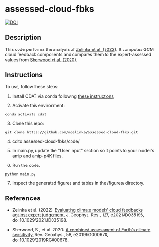 # assessed-cloud-fbks

[![DOI](https://zenodo.org/badge/353136800.svg)](https://zenodo.org/badge/latestdoi/353136800)

## Description
This code performs the analysis of [Zelinka et al. (2022)](https://agupubs.onlinelibrary.wiley.com/doi/full/10.1029/2021JD035198). It computes GCM cloud feedback components and compares them to the expert-assessed values from [Sherwood et al. (2020)](https://agupubs.onlinelibrary.wiley.com/doi/full/10.1029/2019RG000678). 

## Instructions
To use, follow these steps:
1. Install CDAT via conda following [these instructions](https://github.com/CDAT/cdat/wiki/install#installing-latest-cdat---821)

2. Activate this environment:
```
conda activate cdat
```
3. Clone this repo:
```
git clone https://github.com/mzelinka/assessed-cloud-fbks.git
```
4. cd to assessed-cloud-fbks/code/

5. In main.py, update the "User Input" section so it points to your model's amip and amip-p4K files.

6. Run the code:
```
python main.py
```
7. Inspect the generated figures and tables in the /figures/ directory.


## References
- Zelinka et al. (2022): [Evaluating climate models’ cloud feedbacks against expert judgement](https://agupubs.onlinelibrary.wiley.com/doi/full/10.1029/2021JD035198), J. Geophys. Res., 127, e2021JD035198, doi:10.1029/2021JD035198.

- Sherwood, S., et al. 2020: [A combined assessment of Earth’s climate sensitivity](https://agupubs.onlinelibrary.wiley.com/doi/abs/10.1029/2019RG000678), Rev. Geophys., 58, e2019RG000678, doi:10.1029/2019RG000678.
